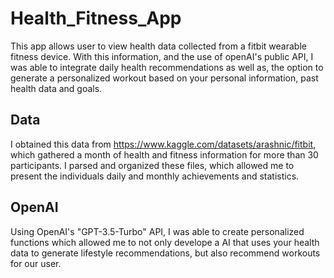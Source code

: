 # Health_Fitness_App
This app allows user to view health data collected from a fitbit wearable fitness device. With this information, and the use of openAI's public API, I was able to integrate daily health recommendations as well as, the option to generate a personalized workout based on your personal information, past health data and goals.

## Data 
I obtained this data from https://www.kaggle.com/datasets/arashnic/fitbit, which gathered a month of health and fitness information for more than 30 participants. I parsed and organized these files, which allowed me to present the individuals daily and monthly achievements and statistics.

## OpenAI
Using OpenAI's "GPT-3.5-Turbo" API, I was able to create personalized functions which allowed me to not only develope a AI that uses your health data to generate lifestyle recommendations, but also recommend workouts for our user. 



